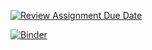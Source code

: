 [![Review Assignment Due Date](https://classroom.github.com/assets/deadline-readme-button-24ddc0f5d75046c5622901739e7c5dd533143b0c8e959d652212380cedb1ea36.svg)](https://classroom.github.com/a/LiaEl886)


[![Binder](https://mybinder.org/badge_logo.svg)](https://mybinder.org/v2/gh/UCB-stat-159-s23/project-Group12.git/main?labpath=main.ipynb)
